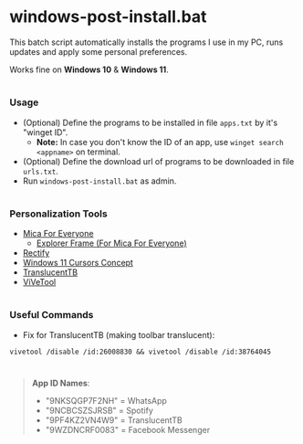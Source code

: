 # windows-post-install.bat

This batch script automatically installs the programs I use in my PC, runs updates and apply some personal preferences.

Works fine on **Windows 10** & **Windows 11**.

#
### Usage
* (Optional) Define the programs to be installed in file `apps.txt` by it's "winget ID". 
  - **Note:** In case you don't know the ID of an app, use `winget search <appname>` on terminal.
* (Optional) Define the download url of programs to be downloaded in file `urls.txt`.
* Run `windows-post-install.bat` as admin.

#
### Personalization Tools
* [Mica For Everyone](https://github.com/MicaForEveryone/MicaForEveryone)
  - [Explorer Frame (For Mica For Everyone)](https://github.com/MicaForEveryone/ExplorerFrame)
* [Rectify](https://github.com/MishaProductions/Rectify11Installer)
* [Windows 11 Cursors Concept](https://www.deviantart.com/jepricreations/art/Windows-11-Cursors-Concept-v2-886489356)
* [TranslucentTB](https://apps.microsoft.com/store/detail/translucenttb/9PF4KZ2VN4W9?hl=en-us&gl=us)
* [ViVeTool](https://github.com/thebookisclosed/ViVe)

#
### Useful Commands

* Fix for TranslucentTB (making toolbar translucent):
 
``` batch
vivetool /disable /id:26008830 && vivetool /disable /id:38764045
```

#
> **App ID Names**:
> - "9NKSQGP7F2NH" = WhatsApp
> - "9NCBCSZSJRSB" = Spotify
> - "9PF4KZ2VN4W9" = TranslucentTB
> - "9WZDNCRF0083" = Facebook Messenger
